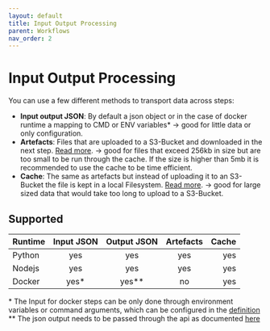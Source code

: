 ```yaml
---
layout: default
title: Input Output Processing
parent: Workflows
nav_order: 2
---
```


# Input Output Processing

You can use a few different methods to transport data across steps:

- **Input output JSON**: By default a json object or in the case of docker runtime a mapping to CMD or ENV variables\* -> good for little data or only configuration.
- **Artefacts**: Files that are uploaded to a S3-Bucket and downloaded in the next step. [Read more](artefacts.md). -> good for files that exceed 256kb in size but are too small to be run through the cache. If the size is higher than 5mb it is recommended to use the cache to be time efficient.
- **Cache**: The same as artefacts but instead of uploading it to an S3-Bucket the file is kept in a local Filesystem. [Read more](./cache.md). -> good for large sized data that would take too long to upload to a S3-Bucket.

## Supported

| Runtime | Input JSON | Output JSON | Artefacts | Cache |
| ------- | :--------: | :---------: | :-------: | ----: |
| Python  |    yes     |     yes     |    yes    |   yes |
| Nodejs  |    yes     |     yes     |    yes    |   yes |
| Docker  |   yes\*    |   yes\*\*   |    no     |   yes |

\* The Input for docker steps can be only done through environment variables or command arguments, which can be configured in the [definition](../registry/definitions/interface.md)
\*\* The json output needs to be passed through the api as documented [here](./outputsApi.md)
